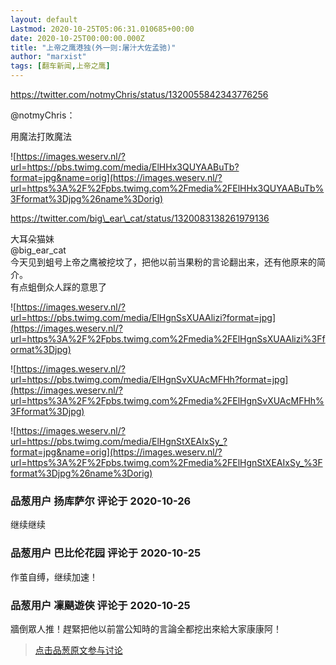 ```yaml
---
layout: default
Lastmod: 2020-10-25T05:06:31.010685+00:00
date: 2020-10-25T00:00:00.000Z
title: "上帝之鹰港独(外一则:屠汁大佐孟驰)"
author: "marxist"
tags: [翻车新闻,上帝之鹰]
---
```


https://twitter.com/notmyChris/status/1320055842343776256  
  
  
  
  
@notmyChris：  
  
用魔法打敗魔法  
  
  
  
![https://images.weserv.nl/?url=https://pbs.twimg.com/media/ElHHx3QUYAABuTb?format=jpg&name=orig](https://images.weserv.nl/?url=https%3A%2F%2Fpbs.twimg.com%2Fmedia%2FElHHx3QUYAABuTb%3Fformat%3Djpg%26name%3Dorig)  
  
https://twitter.com/big\_ear\_cat/status/1320083138261979136  
  
大耳朵猫妹  
@big\_ear\_cat  
今天见到蛆号上帝之鹰被挖坟了，把他以前当果粉的言论翻出来，还有他原来的简介。  
有点蛆倒众人踩的意思了  
  
![https://images.weserv.nl/?url=https://pbs.twimg.com/media/ElHgnSsXUAAlizi?format=jpg](https://images.weserv.nl/?url=https%3A%2F%2Fpbs.twimg.com%2Fmedia%2FElHgnSsXUAAlizi%3Fformat%3Djpg)  
  
![https://images.weserv.nl/?url=https://pbs.twimg.com/media/ElHgnSvXUAcMFHh?format=jpg](https://images.weserv.nl/?url=https%3A%2F%2Fpbs.twimg.com%2Fmedia%2FElHgnSvXUAcMFHh%3Fformat%3Djpg)  
  
![https://images.weserv.nl/?url=https://pbs.twimg.com/media/ElHgnStXEAIxSy_?format=jpg&name=orig](https://images.weserv.nl/?url=https%3A%2F%2Fpbs.twimg.com%2Fmedia%2FElHgnStXEAIxSy_%3Fformat%3Djpg%26name%3Dorig)

            
### 品葱用户 **扬库萨尔** 评论于 2020-10-26
        
继续继续
        


            
### 品葱用户 **巴比伦花园** 评论于 2020-10-25
        
作茧自缚，继续加速！
        


            
### 品葱用户 **凜颶遊俠** 评论于 2020-10-25
        
牆倒眾人推！趕緊把他以前當公知時的言論全都挖出來給大家康康阿！
        






> [点击品葱原文参与讨论](https://pincong.rocks/article/25502)

